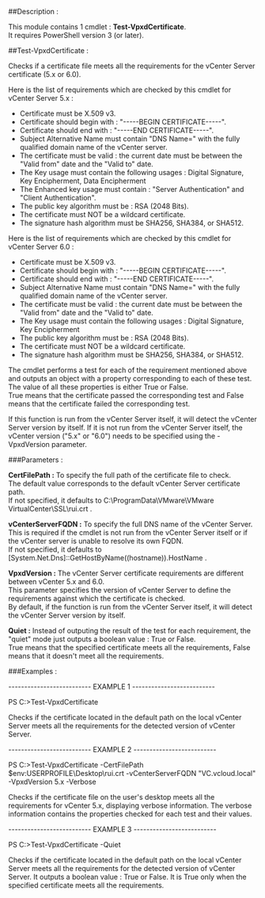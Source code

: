 ﻿##Description :



This module contains 1 cmdlet : **Test-VpxdCertificate**.  
It requires PowerShell version 3
 (or later).



##Test-VpxdCertificate :




Checks if a certificate file meets all the requirements for the vCenter Server 
certificate (5.x or 6.0).

Here is the list of requirements which are checked by this cmdlet for vCenter Server 5.x :

* Certificate must be X.509 v3.
* Certificate should begin with : "-----BEGIN CERTIFICATE-----".
* Certificate should end with : "-----END CERTIFICATE-----".
* Subject Alternative Name must contain "DNS Name=" with the fully qualified 
domain name of the vCenter server.
* The certificate must be valid : the current date must be between the "Valid 
from" date and the "Valid to" date.
* The Key usage must contain the following usages : Digital Signature, Key 
Encipherment, Data Encipherment
* The Enhanced key usage must contain : "Server Authentication" and "Client 
Authentication".
* The public key algorithm must be : RSA (2048 Bits).
* The certificate must NOT be a wildcard certificate.
* The signature hash algorithm must be SHA256, SHA384, or SHA512.  

Here is the list of requirements which are checked by this cmdlet for vCenter Server 6.0 :

* Certificate must be X.509 v3.
* Certificate should begin with : "-----BEGIN CERTIFICATE-----".
* Certificate should end with : "-----END CERTIFICATE-----".
* Subject Alternative Name must contain "DNS Name=" with the fully qualified 
domain name of the vCenter server.
* The certificate must be valid : the current date must be between the "Valid 
from" date and the "Valid to" date.
* The Key usage must contain the following usages : Digital Signature, Key 
Encipherment
* The public key algorithm must be : RSA (2048 Bits).
* The certificate must NOT be a wildcard certificate.
* The signature hash algorithm must be SHA256, SHA384, or SHA512.

The cmdlet performs a test for each of the requirement mentioned above and 
outputs an object with a property corresponding to each of these test.  
The value of all these properties is either True or False.  
True means that the certificate passed the corresponding test and False means that the certificate failed the corresponding test.  

If this function is run from the vCenter Server itself, it will detect the vCenter Server version by itself.
If it is not run from the vCenter Server itself, the vCenter version ("5.x" or "6.0") needs to be specified using the -VpxdVersion parameter.

###Parameters :



**CertFilePath :** To specify the full path of the certificate file to check.  
The default value corresponds to the default vCenter Server certificate path.  
If not specified, it defaults to C:\ProgramData\VMware\VMware VirtualCenter\SSL\rui.crt .



**vCenterServerFQDN :** To specify the full DNS name of the vCenter Server.  
This is required if the cmdlet is not run from the vCenter Server itself or if the vCenter server is unable to resolve its own FQDN.  
If not specified, it defaults to [System.Net.Dns]::GetHostByName((hostname)).HostName .

**VpxdVersion :** The vCenter Server certificate requirements are different between vCenter 5.x and 6.0.  
This parameter specifies the version of vCenter Server to define the requirements against which the certificate is checked.  
By default, if the function is run from the vCenter Server itself, it will detect the vCenter Server version by itself.



**Quiet :** Instead of outputing the result of the test for each requirement, the "quiet" mode just outputs a boolean value : True or False.  
True means that the specified certificate meets all the requirements, False means that it doesn't meet all the requirements.



###Examples :



-------------------------- EXAMPLE 1 --------------------------

PS C:\>Test-VpxdCertificate


Checks if the certificate located in the default path on the local vCenter 
Server meets all the requirements for the detected version of vCenter Server.




-------------------------- EXAMPLE 2 --------------------------

PS C:\>Test-VpxdCertificate -CertFilePath $env:USERPROFILE\Desktop\rui.crt 
-vCenterServerFQDN "VC.vcloud.local" -VpxdVersion 5.x -Verbose


Checks if the certificate file on the user's desktop meets all the requirements 
for vCenter 5.x, displaying verbose information.
The verbose information contains the properties checked for each test and their 
values.




-------------------------- EXAMPLE 3 --------------------------

PS C:\>Test-VpxdCertificate -Quiet


Checks if the certificate located in the default path on the local vCenter 
Server meets all the requirements for the detected version of vCenter Server.
It outputs a boolean value : True or False. It is True only when the specified 
certificate meets all the requirements.


